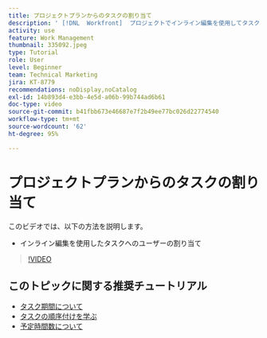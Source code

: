 ```yaml
---
title: プロジェクトプランからのタスクの割り当て
description: ' [!DNL  Workfront]  プロジェクトでインライン編集を使用してタスクにユーザーを割り当てる方法を説明します。'
activity: use
feature: Work Management
thumbnail: 335092.jpeg
type: Tutorial
role: User
level: Beginner
team: Technical Marketing
jira: KT-8779
recommendations: noDisplay,noCatalog
exl-id: 14b893d4-e3bb-4e5d-a06b-99b744ad6b61
doc-type: video
source-git-commit: b41fbb673e46687e7f2b49ee77bc026d22774540
workflow-type: tm+mt
source-wordcount: '62'
ht-degree: 95%

---
```


# プロジェクトプランからのタスクの割り当て

このビデオでは、以下の方法を説明します。

* インライン編集を使用したタスクへのユーザーの割り当て

>[!VIDEO](https://video.tv.adobe.com/v/335092/?quality=12&learn=on)

<!---
learn more urls:
Notifications: Information about work assigned to me
Assign tasks
Personal time overview
Make smart assignments
Modify multiple user assignments in a task list
--->

## このトピックに関する推奨チュートリアル

* [タスク期間について](https://experienceleague.adobe.com/en/docs/workfront-learn/tutorials-workfront/manage-work/tasks/understand-task-durations)
* [タスクの順序付けを学ぶ](https://experienceleague.adobe.com/en/docs/workfront-learn/tutorials-workfront/manage-work/tasks/learn-to-sequence-tasks)
* [予定時間数について](https://experienceleague.adobe.com/en/docs/workfront-learn/tutorials-workfront/manage-work/tasks/understand-planned-hours)

